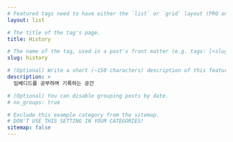 ```yaml
---
# Featured tags need to have either the `list` or `grid` layout (PRO only).
layout: list

# The title of the tag's page.
title: History

# The name of the tag, used in a post's front matter (e.g. tags: [<slug>]).
slug: history

# (Optional) Write a short (~150 characters) description of this featured tag.
description: >
  임베디드를 공부하며 기록하는 공간

# (Optional) You can disable grouping posts by date.
# no_groups: true

# Exclude this example category from the sitemap.
# DON'T USE THIS SETTING IN YOUR CATEGORIES!
sitemap: false
---
```

